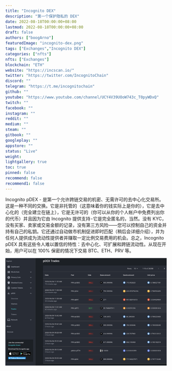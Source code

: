 ```yaml
---
title: "Incognito DEX"
description: "第一个保护隐私的 DEX"
date: 2022-08-18T00:00:00+08:00
lastmod: 2022-08-18T00:00:00+08:00
draft: false
authors: ["boogArno"]
featuredImage: "incognito-dex.png"
tags: ["Exchanges","Incognito DEX"]
categories: ["nfts"]
nfts: ["Exchanges"]
blockchain: "ETH"
website: "https://incscan.io/"
twitter: "https://twitter.com/IncognitoChain"
discord: ""
telegram: "https://t.me/incognitochain"
github: ""
youtube: "https://www.youtube.com/channel/UCY4V39UOoW743c_T0pyWDxQ"
twitch: ""
facebook: ""
instagram: ""
reddit: ""
medium: ""
steam: ""
gitbook: ""
googleplay: ""
appstore: ""
status: "Live"
weight: 
lightgallery: true
toc: true
pinned: false
recommend: false
recommend1: false
---
```

Incognito pDEX - 是第一个允许跨链交易的机密、无需许可的去中心化交易所。这是一种不同的交换。它是非托管的（这意味着你的钱实际上是你的），它是去中心化的（完全建立在链上），它是无许可的（你可以从你的个人帐户中免费列出你的代币）并且因为它由 Incognito 提供支持 - 它是完全匿名的，当然。没有 KYC，没有买家、卖家或交易金额的记录，没有第三方风险——您可以控制自己的资金并持有自己的私钥。它还通过自动做市机制促进即时匹配（稍后会详细介绍），并为任何人提供成为流动性提供者并赚取一定比例交易费用的机会。总之，Incognito pDEX 具有这些令人难以置信的特性：去中心化、可扩展和跨链流动性。从现在开始，用户可以在 100% 保密的情况下交易 BTC、ETH、PRV 等。

![incognitodex-dapp-exchanges-eth-image1_094da1da0a95fa8d4b2f4cf1d12ccf49](incognitodex-dapp-exchanges-eth-image1_094da1da0a95fa8d4b2f4cf1d12ccf49.png)

